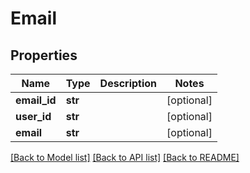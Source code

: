 # Email

## Properties
Name | Type | Description | Notes
------------ | ------------- | ------------- | -------------
**email_id** | **str** |  | [optional] 
**user_id** | **str** |  | [optional] 
**email** | **str** |  | [optional] 

[[Back to Model list]](../README.md#documentation-for-models) [[Back to API list]](../README.md#documentation-for-api-endpoints) [[Back to README]](../README.md)


